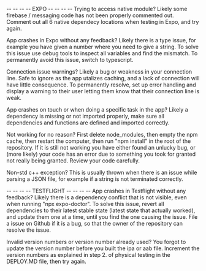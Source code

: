 -- -- -- -- EXPO -- -- -- --
Trying to access native module?
Likely some firebase / messaging code has not been properly commented out.
Comment out all 6 native dependecy locations when testing in Expo, and try again.

App crashes in Expo without any feedback?
Likely there is a type issue, for example you have given a number where you need
to give a string. To solve this issue use debug tools to inspect all variables
and find the mismatch. To permanently avoid this issue, switch to typescript.

Connection issue warnings?
Likely a bug or weakness in your connection line. Safe to ignore as the app
utalizes caching, and a lack of connection will have little consequence. To
permanently resolve, set up error handling and display a warning to their user
letting them know that their connection line is weak.

App crashes on touch or when doing a specific task in the app?
Likely a dependency is missing or not imported properly, make sure all
dependencies and functions are defined and imported correctly.

Not working for no reason?
First delete node_modules, then empty the npm cache, then restart the computer,
then run "npm install" in the root of the repository. If it is still not working
you have either found an unlucky bug, or (more likely) your code has an error
due to something you took for granted not really being granted. Review your code
carefully.

Non-std c++ exception?
This is usually thrown when there is an issue while parsing a JSON file, for
example if a string is not terminated correctly.

-- -- -- -- TESTFLIGHT -- -- -- --
App crashes in Testflight without any feedback?
Likely there is a dependency conflict that is not visible, even when running
"npx expo-doctor". To solve this issue, revert all dependencies to their latest
stable state (latest state that actually worked), and update them one at a time,
until you find the one causing the issue. File a issue on Github if it is a bug,
so that the owner of the repository can resolve the issue.

Invalid version numbers or version number already used?
You forgot to update the version number before you built the ipa or aab file.
Increment the version numbers as explained in step 2. of physical testing in the
DEPLOY.MD file, then try again.
